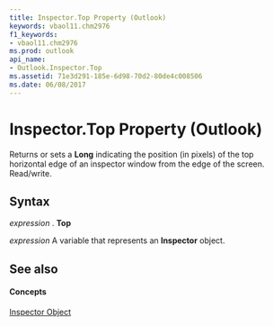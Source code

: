 ```yaml
---
title: Inspector.Top Property (Outlook)
keywords: vbaol11.chm2976
f1_keywords:
- vbaol11.chm2976
ms.prod: outlook
api_name:
- Outlook.Inspector.Top
ms.assetid: 71e3d291-185e-6d98-70d2-80de4c008506
ms.date: 06/08/2017
---
```



# Inspector.Top Property (Outlook)

Returns or sets a  **Long** indicating the position (in pixels) of the top horizontal edge of an inspector window from the edge of the screen. Read/write.


## Syntax

 _expression_ . **Top**

 _expression_ A variable that represents an **Inspector** object.


## See also


#### Concepts


[Inspector Object](inspector-object-outlook.md)

